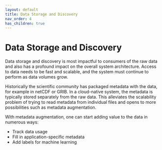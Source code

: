 ```yaml
---
layout: default
title: Data Storage and Discovery
nav_order: 4
has_children: true
---
```


# Data Storage and Discovery

Data storage and discovery is most impactful to consumers of the raw data and also has a profound impact on the overall system architecture. Access to data needs to be fast and scalable, and the system must continue to perform as data volumes grow.

Historically the scientific community has packaged metadata with the data, for example in netCDF or GRIB. In a cloud-native system, the metadata is typically stored separately from the raw data. This alleviates the scalability problem of trying to read metadata from individual files and opens to more possibilities such as metadata augmentation.

With metadata augmentation, one can start adding value to the data in numerous ways:
- Track data usage
- Fill in application-specific metadata
- Add labels for machine learning